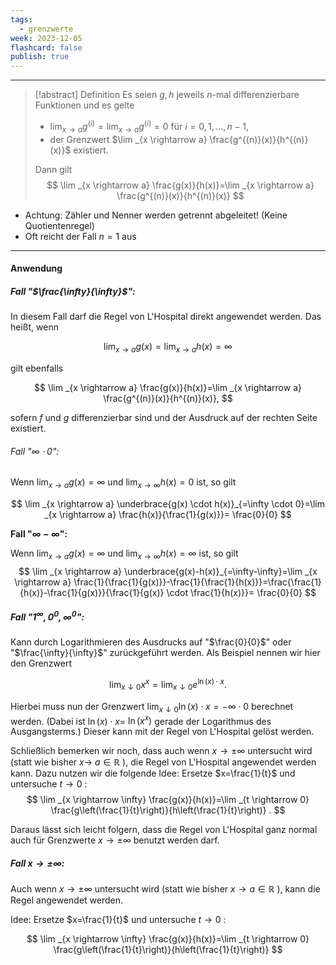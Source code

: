 ```yaml
---
tags:
  - grenzwerte
week: 2023-12-05
flashcard: false
publish: true
---
```

***

> [!abstract] Definition 
> Es seien $g, h$ jeweils $n$-mal differenzierbare Funktionen und es gelte
> - $\lim _{x \rightarrow a} g^{(i)}=\lim _{x \rightarrow a} g^{(i)}=0$ für $i=0,1, \ldots, n-1$,
> - der Grenzwert $\lim _{x \rightarrow a} \frac{g^{(n)}(x)}{h^{(n)}(x)}$ existiert.
>  
> Dann gilt
> $$
> \lim _{x \rightarrow a} \frac{g(x)}{h(x)}=\lim _{x \rightarrow a} \frac{g^{(n)}(x)}{h^{(n)}(x)}
> $$

- Achtung: Zähler und Nenner werden getrennt abgeleitet! (Keine Quotientenregel)
- Oft reicht der Fall $n = 1$ aus

***
#### Anwendung

##### Fall "$\frac{\infty}{\infty}$":
In diesem Fall darf die Regel von L'Hospital direkt angewendet werden. Das heißt, wenn

$$
\lim _{x \rightarrow a} g(x)=\lim _{x \rightarrow a} h(x)=\infty
$$

gilt ebenfalls

$$
\lim _{x \rightarrow a} \frac{g(x)}{h(x)}=\lim _{x \rightarrow a} \frac{g^{(n)}(x)}{h^{(n)}(x)},
$$

sofern $f$ und $g$ differenzierbar sind und der Ausdruck auf der rechten Seite existiert.

###### Fall "$\infty \cdot 0$":
Wenn $\displaystyle \lim _{x \rightarrow a} g(x)=\infty$ und $\displaystyle \lim _{x \rightarrow \infty} h(x)=0$ ist, so gilt

$$
\lim _{x \rightarrow a} \underbrace{g(x) \cdot h(x)}_{=\infty \cdot 0}=\lim _{x \rightarrow a} \frac{h(x)}{\frac{1}{g(x)}}= \frac{0}{0}
$$

**Fall "$\infty - \infty$":**

Wenn $\lim _{x \rightarrow a} g(x)=\infty$ und $\lim _{x \rightarrow \infty} h(x)=\infty$ ist, so gilt
$$
\lim _{x \rightarrow a} \underbrace{g(x)-h(x)}_{=\infty-\infty}=\lim _{x \rightarrow a} \frac{1}{\frac{1}{g(x)}}-\frac{1}{\frac{1}{h(x)}}=\frac{\frac{1}{h(x)}-\frac{1}{g(x)}}{\frac{1}{g(x)} \cdot \frac{1}{h(x)}}= \frac{0}{0}
$$

##### Fall "$1^{\infty}, 0^{0}, \infty^{0}$":
Kann durch Logarithmieren des Ausdrucks auf "$\frac{0}{0}$" oder "$\frac{\infty}{\infty}$" zurückgeführt werden.
Als Beispiel nennen wir hier den Grenzwert

$$
\lim _{x \downarrow 0} x^x=\lim _{x \downarrow 0} e^{\ln (x) \cdot x} .
$$

Hierbei muss nun der Grenzwert $\lim _{x \downarrow 0} \ln (x) \cdot x=-\infty \cdot 0$ berechnet werden. (Dabei ist $\ln (x) \cdot x=$ $\ln \left(x^x\right)$ gerade der Logarithmus des Ausgangsterms.) Dieser kann mit der Regel von L'Hospital gelöst werden.

Schließlich bemerken wir noch, dass auch wenn $x \rightarrow \pm \infty$ untersucht wird (statt wie bisher $x \rightarrow$ $a \in \mathbb{R}$ ), die Regel von L'Hospital angewendet werden kann. Dazu nutzen wir die folgende Idee: Ersetze $x=\frac{1}{t}$ und untersuche $t \rightarrow 0$ :
$$
\lim _{x \rightarrow \infty} \frac{g(x)}{h(x)}=\lim _{t \rightarrow 0} \frac{g\left(\frac{1}{t}\right)}{h\left(\frac{1}{t}\right)} .
$$

Daraus lässt sich leicht folgern, dass die Regel von L'Hospital ganz normal auch für Grenzwerte $x \rightarrow \pm \infty$ benutzt werden darf.
##### Fall $x \rightarrow \pm \infty$:
Auch wenn $x \rightarrow \pm \infty$ untersucht wird (statt wie bisher $x \rightarrow a \in \mathbb{R}$ ), kann die Regel angewendet werden.

Idee: Ersetze $x=\frac{1}{t}$ und untersuche $t \rightarrow 0$ :

$$
\lim _{x \rightarrow \infty} \frac{g(x)}{h(x)}=\lim _{t \rightarrow 0} \frac{g\left(\frac{1}{t}\right)}{h\left(\frac{1}{t}\right)}
$$